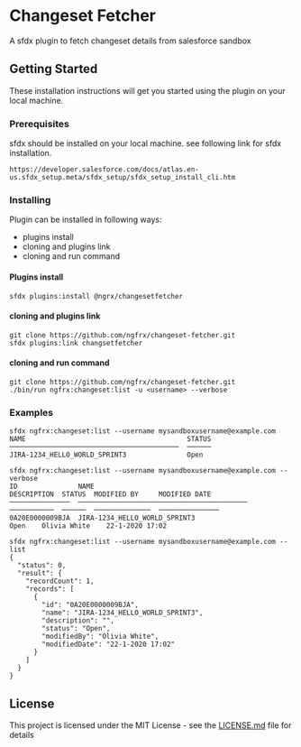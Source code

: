 # Changeset Fetcher

A sfdx plugin to fetch changeset details from salesforce sandbox

## Getting Started

These installation instructions will get you started using the plugin on your local machine.

### Prerequisites

sfdx should be installed on your local machine. see following link for sfdx installation.
```
https://developer.salesforce.com/docs/atlas.en-us.sfdx_setup.meta/sfdx_setup/sfdx_setup_install_cli.htm
```

### Installing

Plugin can be installed in following ways: 
* plugins install
* cloning and plugins link
* cloning and run command

#### Plugins install

```
sfdx plugins:install @ngrx/changesetfetcher
```

#### cloning and plugins link
```
git clone https://github.com/ngfrx/changeset-fetcher.git
sfdx plugins:link changsetfetcher
```

#### cloning and run command
```
git clone https://github.com/ngfrx/changeset-fetcher.git
./bin/run ngfrx:changeset:list -u <username> --verbose
```

### Examples
```
sfdx ngfrx:changeset:list --username mysandboxusername@example.com
NAME                                        STATUS
──────────────────────────────────────────  ──────
JIRA-1234_HELLO_WORLD_SPRINT3               Open
```
```
sfdx ngfrx:changeset:list --username mysandboxusername@example.com --verbose
ID               NAME                                        DESCRIPTION  STATUS  MODIFIED BY     MODIFIED DATE
───────────────  ──────────────────────────────────────────  ───────────  ──────  ──────────────  ───────────────
0A20E0000009BJA  JIRA-1234_HELLO_WORLD_SPRINT3                            Open    Olivia White    22-1-2020 17:02
```

```
sfdx ngfrx:changeset:list --username mysandboxusername@example.com --list
{
  "status": 0,
  "result": {
    "recordCount": 1,
    "records": [
      {
        "id": "0A20E0000009BJA",
        "name": "JIRA-1234_HELLO_WORLD_SPRINT3",
        "description": "",
        "status": "Open",
        "modifiedBy": "Olivia White",
        "modifiedDate": "22-1-2020 17:02"
      }
    ]
  }
}
```






## License

This project is licensed under the MIT License - see the [LICENSE.md](LICENSE.md) file for details
